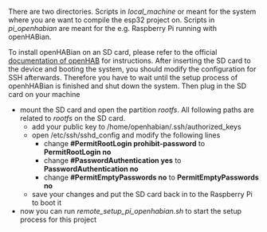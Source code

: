 There are two directories. Scripts in *local_machine* or meant for the
system where you are want to compile the esp32 project on. Scripts in
*pi_openhabian* are meant for the e.g. Raspberry Pi running with
openHABian.

To install openHABian on an SD card, please refer to the official
[documentation of openHAB][1] for instructions. After inserting the
SD card to the device and booting the system, you should modify the
configuration for SSH afterwards. Therefore you have to wait until the
setup process of openhHABian is finished and shut down the system. Then
plug in the SD card on your machine

- mount the SD card and open the partition *rootfs*. All following paths
  are related to *rootfs* on the SD card.
  - add your public key to /home/openhabian/.ssh/authorized_keys
  - open /etc/ssh/sshd_config and modify the following lines
    - change **#PermitRootLogin prohibit-password** to **PermitRootLogin no**
    - change **#PasswordAuthentication yes** to **PasswordAuthentication no**
    - change **#PermitEmptyPasswords no** to **PermitEmptyPasswords no**
  - save your changes and put the SD card back in to the Raspberry Pi to
    boot it
- now you can run *remote_setup_pi_openhabian.sh* to start the setup
  process for this project

[1]: https://www.openhab.org/docs/installation/openhabian.html#raspberry-pi-prepackaged-sd-card-image
